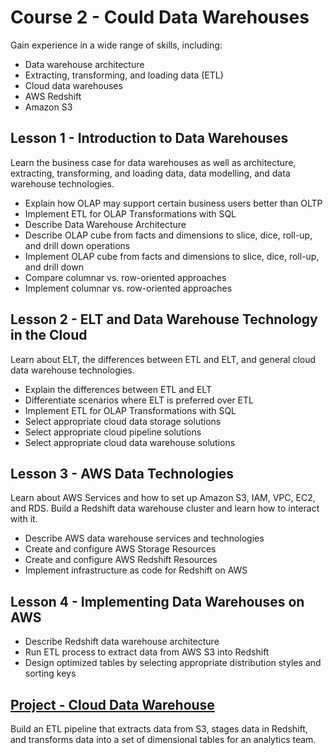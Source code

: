 # Course 2 - Could Data Warehouses
Gain experience in a wide range of skills, including:
* Data warehouse architecture
* Extracting, transforming, and loading data (ETL)
* Cloud data warehouses
* AWS Redshift
* Amazon S3

## Lesson 1 - Introduction to Data Warehouses
Learn the business case for data warehouses as well as architecture, extracting, transforming, and loading data, data modelling, and data warehouse technologies.
* Explain how OLAP may support certain business users better than OLTP
* Implement ETL for OLAP Transformations with SQL
* Describe Data Warehouse Architecture
* Describe OLAP cube from facts and dimensions to slice, dice, roll-up, and drill down operations
* Implement OLAP cube from facts and dimensions to slice, dice, roll-up, and drill down 
* Compare columnar vs. row-oriented approaches
* Implement columnar vs. row-oriented approaches

## Lesson 2 - ELT and Data Warehouse Technology in the Cloud
Learn about ELT, the differences between ETL and ELT, and general cloud data warehouse technologies.
* Explain the differences between ETL and ELT
* Differentiate scenarios where ELT is preferred over ETL
* Implement ETL for OLAP Transformations with SQL
* Select appropriate cloud data storage solutions 
* Select appropriate cloud pipeline solutions 
* Select appropriate cloud data warehouse solutions 

## Lesson 3 - AWS Data Technologies
Learn about AWS Services and how to set up Amazon S3, IAM, VPC, EC2, and RDS. Build a Redshift data warehouse cluster and learn how to interact with it.
* Describe AWS data warehouse services and technologies 
* Create and configure AWS Storage Resources
* Create and configure AWS Redshift Resources
* Implement infrastructure as code for Redshift on AWS

## Lesson 4 - Implementing Data Warehouses on AWS
* Describe Redshift data warehouse architecture
* Run ETL process to extract data from AWS S3 into Redshift 
* Design optimized tables by selecting appropriate distribution styles and sorting keys 


## [Project - Cloud Data Warehouse](https://github.com/phphoebe/Udacity-Data-Engineering-with-AWS/tree/main/Course%202-Cloud%20Data%20Warehouses/Project%202-Data%20Warehouse)
Build an ETL pipeline that extracts data from S3, stages data in Redshift, and transforms data into a set of dimensional tables for an analytics team.